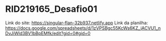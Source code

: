 # RID219165_Desafio01
Link do site: https://singular-flan-32b937.netlify.app
Link da planilha: https://docs.google.com/spreadsheets/d/1zVPSBgc55KcWs6KZ_jACVU1_nDvJiWld3BV1bBpEMfk/edit?gid=0#gid=0
